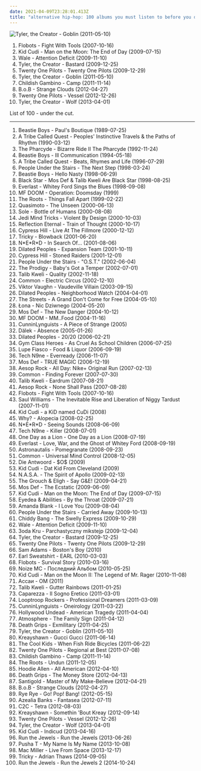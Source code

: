 ```yaml
---
date: 2021-04-09T23:28:01.413Z
title: "alternative hip-hop: 100 albums you must listen to before you die"
---
```

![Tyler, the Creator - Goblin (2011-05-10)](http://coverartarchive.org/release/9295d3b8-4fee-40b3-8d3a-1f87de4b12bc/4765105879-500.jpg "Tyler, the Creator - Goblin (2011-05-10)")
<ol class="albums">
<li data-cover="http://coverartarchive.org/release/c46652d5-53ec-4c2e-aeb2-a65852099d3c/1398538098-500.jpg" data-tags="hip-hop" role="button">Flobots - Fight With Tools (2007-10-16)</li>
<li data-cover="http://coverartarchive.org/release/e44d998a-0b74-4bbf-b0b1-f8cb5541169d/2727460436-500.jpg" data-tags="hip-hop" role="button">Kid Cudi - Man on the Moon: The End of Day (2009-07-15)</li>
<li data-cover="http://coverartarchive.org/release/7fe11570-db06-4d5a-8e53-d841c8cc6b37/6032925292-500.jpg" data-tags="hip hop" role="button">Wale - Attention Deficit (2009-11-10)</li>
<li data-cover="http://coverartarchive.org/release/f92d68fa-db21-4938-b72d-bfe05256e13f/1674767529-500.jpg" data-tags="rap, horrorcore" role="button">Tyler, the Creator - Bastard (2009-12-25)</li>
<li data-cover="http://coverartarchive.org/release/f962ee2d-41cd-4a47-8f8c-dc402eacfaf3/10077631133-500.jpg" data-tags="hip-hop, indie, alternative, emo, rap, alternative pop, alternative hip-hop, pop rap, twenty one pilots,  alternative,  indie pop,  pop,  male vocalists,  alternative pop,  emo,  emo pop" role="button">Twenty One Pilots - Twenty One Pilots (2009-12-29)</li>
<li data-cover="http://coverartarchive.org/release/9295d3b8-4fee-40b3-8d3a-1f87de4b12bc/4765105879-500.jpg" data-tags="alternative hip-hop, rap" role="button">Tyler, the Creator - Goblin (2011-05-10)</li>
<li data-cover="http://coverartarchive.org/release/e2bc6863-a02f-4614-ad59-e6674d158547/15007829992-500.jpg" data-tags="hip-hop, rap" role="button">Childish Gambino - Camp (2011-11-14)</li>
<li data-cover="http://coverartarchive.org/release/cadae5f0-925a-4f1e-9ead-488a08598918/1884595027-500.jpg" data-tags="hip hop, alternative hip hop" role="button">B.o.B - Strange Clouds (2012-04-27)</li>
<li data-cover="http://coverartarchive.org/release/77f25b0b-bb51-44fb-b7b5-9c5c391769dd/7221126832-500.jpg" data-tags="alternative" role="button">Twenty One Pilots - Vessel (2012-12-26)</li>
<li data-cover="http://coverartarchive.org/release/28b3139a-1905-4978-9004-9a170b1b64c6/8854274705-500.jpg" data-tags="hip-hop, rap" role="button">Tyler, the Creator - Wolf (2013-04-01)</li>
</ol>
List of 100 - under the cut.
<!-- more -->

_________________

<ol class="albums">
<li data-cover="http://coverartarchive.org/release/c5470b73-b208-4f26-97d7-a6d8f50921ed/2236356187-500.jpg" data-tags="hip-hop, 80s" role="button">
Beastie Boys - Paul's Boutique (1989-07-25)
</li>
<li data-cover="http://coverartarchive.org/release/a30577af-64e7-3e86-9930-556e3e5357b5/2934705740-500.jpg" data-tags="hip-hop" role="button">
A Tribe Called Quest - Peoples' Instinctive Travels & the Paths of Rhythm (1990-03-12)
</li>
<li data-cover="https://img.discogs.com/gf4LrFf_AeIP9X9HNJ2X-Osg-xk=/fit-in/600x589/filters:strip_icc():format(jpeg):mode_rgb():quality(90)/discogs-images/R-242573-1249407184.jpeg.jpg" data-tags="hip-hop, hip hop" role="button">
The Pharcyde - Bizarre Ride II The Pharcyde (1992-11-24)
</li>
<li data-cover="https://img.discogs.com/x-XBH8YKpwmafthP8SsFian0t6s=/fit-in/600x591/filters:strip_icc():format(jpeg):mode_rgb():quality(90)/discogs-images/R-6458210-1465577851-2875.jpeg.jpg" data-tags="hip-hop" role="button">
Beastie Boys - Ill Communication (1994-05-18)
</li>
<li data-cover="http://coverartarchive.org/release/a28ae1a5-577f-3324-95bf-e8cdb1595e3e/23815611613-500.jpg" data-tags="hip-hop, 90s, hip hop" role="button">
A Tribe Called Quest - Beats, Rhymes and Life (1996-07-29)
</li>
<li data-cover="http://coverartarchive.org/release/7ec201f1-a057-4bec-882b-ceb7fcb17950/15569005335-500.jpg" data-tags="hip hop" role="button">
People Under the Stairs - The Next Step (1998-03-24)
</li>
<li data-cover="http://coverartarchive.org/release/84a4ba6a-cc66-4a8b-b443-198646fbf85f/8508204852-500.jpg" data-tags="hip-hop, rap" role="button">
Beastie Boys - Hello Nasty (1998-06-29)
</li>
<li data-cover="http://coverartarchive.org/release/66df81d2-9787-3838-85fa-fa0de57990f3/24580063144-500.jpg" data-tags="hip hop, hip-hop" role="button">
Black Star - Mos Def & Talib Kweli Are Black Star (1998-08-25)
</li>
<li data-cover="http://coverartarchive.org/release/1e4d0890-9ee0-4020-a9dc-8528208fd3ab/1675399328-500.jpg" data-tags="albums by:everlast, rock" role="button">
Everlast - Whitey Ford Sings the Blues (1998-09-08)
</li>
<li data-cover="http://coverartarchive.org/release/c37d04dc-a185-334d-ae9d-f30d27e40488/21122683366-500.jpg" data-tags="hip-hop, hip hop, underground hip-hop" role="button">
MF DOOM - Operation: Doomsday (1999)
</li>
<li data-cover="http://coverartarchive.org/release/1a3422a3-bedc-3c7a-a984-b0fd51c0e5ec/9725720160-500.jpg" data-tags="hip hop, hip-hop, rap" role="button">
The Roots - Things Fall Apart (1999-02-22)
</li>
<li data-cover="http://coverartarchive.org/release/d4a951a6-27a1-4e4e-8a1b-ce96ae351586/8353395863-500.jpg" data-tags="hip hop" role="button">
Quasimoto - The Unseen (2000-06-13)
</li>
<li data-cover="https://img.discogs.com/PBJX99h8HnPKXyEO3fyBbTRSH70=/fit-in/600x597/filters:strip_icc():format(jpeg):mode_rgb():quality(90)/discogs-images/R-1054791-1509642444-3623.jpeg.jpg" data-tags="anticon, hip-hop, underground hip-hop" role="button">
Sole - Bottle of Humans (2000-08-08)
</li>
<li data-cover="https://img.discogs.com/GVwmR7oBrZ2Nd_udNsylr_7Zpyw=/fit-in/600x528/filters:strip_icc():format(jpeg):mode_rgb():quality(90)/discogs-images/R-240440-1482287454-1896.jpeg.jpg" data-tags="rap, hip-hop" role="button">
Jedi Mind Tricks - Violent By Design (2000-10-03)
</li>
<li data-cover="http://coverartarchive.org/release/884151c7-b115-492d-9a73-0ad201b4e8c0/28486284478-500.jpg" data-tags="hip hop, reggae, rap, alternative hip-hop, jazz hop" role="button">
Reflection Eternal - Train of Thought (2000-10-17)
</li>
<li data-cover="http://coverartarchive.org/release/d10320a4-2469-4ae5-9157-a7f2c950cf5d/5052431361-500.jpg" data-tags="hip hop, live, alternative hip-hop" role="button">
Cypress Hill - Live At The Fillmore (2000-12-12)
</li>
<li data-cover="https://img.discogs.com/PGUuH0Vf9pSYFpNUt1bjQ_iyT6k=/fit-in/508x500/filters:strip_icc():format(jpeg):mode_rgb():quality(90)/discogs-images/R-2252237-1342980339-4303.jpeg.jpg" data-tags="trip-hop" role="button">
Tricky - Blowback (2001-06-20)
</li>
<li data-cover="http://coverartarchive.org/release/a19191e4-50fc-3d5a-8544-d9ed0adf9cfe/4082270241-500.jpg" data-tags="hip-hop, rap" role="button">
N*E*R*D - In Search Of... (2001-08-06)
</li>
<li data-cover="http://coverartarchive.org/release/45bffb6b-5b13-3df8-9ae1-e782662a6de0/15794560352-500.jpg" data-tags="hip-hop, underground hip hop" role="button">
Dilated Peoples - Expansion Team (2001-10-11)
</li>
<li data-cover="http://coverartarchive.org/release/cbcaefc3-506d-4705-90df-673d9e992a1d/6134904408-500.jpg" data-tags="hip-hop, hip hop, gangsta rap, rapcore" role="button">
Cypress Hill - Stoned Raiders (2001-12-01)
</li>
<li data-cover="http://coverartarchive.org/release/79d35845-7b0b-4624-9999-a13ca25c653f/4766809847-500.jpg" data-tags="hip hop" role="button">
People Under the Stairs - "O.S.T." (2002-06-04)
</li>
<li data-cover="http://coverartarchive.org/release/c11777c3-17ed-42bd-8494-14bdca597522/16649087200-500.jpg" data-tags="electronic" role="button">
The Prodigy - Baby's Got a Temper (2002-07-01)
</li>
<li data-cover="http://coverartarchive.org/release/07041b80-aa46-4f9f-bd7e-d4400d627180/2801140623-500.jpg" data-tags="hip-hop" role="button">
Talib Kweli - Quality (2002-11-18)
</li>
<li data-cover="http://coverartarchive.org/release/74469443-9eff-40f4-838d-c7211c87edba/5226314010-500.jpg" data-tags="hip-hop" role="button">
Common - Electric Circus (2002-12-10)
</li>
<li data-cover="http://coverartarchive.org/release/ccbd0984-d4f0-4369-84f8-aa372665f5d3/6579517809-500.jpg" data-tags="hip-hop" role="button">
Viktor Vaughn - Vaudeville Villain (2003-09-15)
</li>
<li data-cover="http://coverartarchive.org/release/961a9baf-2171-3502-93cd-81ad0408a0f4/15794565428-500.jpg" data-tags="hip-hop, alternative hip-hop" role="button">
Dilated Peoples - Neighborhood Watch (2004-04-01)
</li>
<li data-cover="http://coverartarchive.org/release/2e24044e-a62d-38cd-a81c-bb18568d69f7/16604406384-500.jpg" data-tags="hip-hop, hip hop" role="button">
The Streets - A Grand Don't Come for Free (2004-05-10)
</li>
<li data-cover="http://coverartarchive.org/release/c723208b-989f-41fb-bb63-235b1bbc3830/6854999473-500.jpg" data-tags="polish" role="button">
Łona - Nic Dziwnego (2004-05-20)
</li>
<li data-cover="http://coverartarchive.org/release/56c76359-e7d8-465c-8e84-fdcce75dbb80/2977936650-500.jpg" data-tags="hip-hop, hip hop" role="button">
Mos Def - The New Danger (2004-10-12)
</li>
<li data-cover="https://img.discogs.com/UjsKkHh5Px5-9nu6qaFI4y7X100=/fit-in/566x566/filters:strip_icc():format(jpeg):mode_rgb():quality(90)/discogs-images/R-1047581-1587057449-6690.jpeg.jpg" data-tags="hip-hop, rap" role="button">
MF DOOM - MM..Food (2004-11-16)
</li>
<li data-cover="http://coverartarchive.org/release/ae68abf2-c6f2-4a21-9a42-8322a643bad4/8736889604-500.jpg" data-tags="hip hop" role="button">
CunninLynguists - A Piece of Strange (2005)
</li>
<li data-cover="https://img.discogs.com/VlXTau7FjwjD25UR11xmseduAug=/fit-in/600x593/filters:strip_icc():format(jpeg):mode_rgb():quality(90)/discogs-images/R-317568-1241211810.jpeg.jpg" data-tags="hip-hop, abstract hip-hop, experimental hip-hop" role="button">
Dälek - Absence (2005-01-26)
</li>
<li data-cover="http://coverartarchive.org/release/c6647f41-74bf-4eab-b4ab-5f7fa32ae7aa/15794553870-500.jpg" data-tags="hip-hop, alternative hip-hop" role="button">
Dilated Peoples - 20/20 (2006-02-21)
</li>
<li data-cover="https://img.discogs.com/_pytQNoFquAHXxTr4S3Gy2D3VWo=/fit-in/189x189/filters:strip_icc():format(jpeg):mode_rgb():quality(90)/discogs-images/R-796427-1174893064.jpeg.jpg" data-tags="hip-hop" role="button">
Gym Class Heroes - As Cruel As School Children (2006-07-25)
</li>
<li data-cover="http://coverartarchive.org/release/4397ed86-d649-4a01-8320-b9c55f898ed1/8569081609-500.jpg" data-tags="hip-hop, hip hop" role="button">
Lupe Fiasco - Food & Liquor (2006-09-19)
</li>
<li data-cover="http://coverartarchive.org/release/21b03748-3bb5-4b24-8e7d-14e47eee80ca/13921216200-500.jpg" data-tags="rap, rapcore, alternative hip-hop" role="button">
Tech N9ne - Everready (2006-11-07)
</li>
<li data-cover="http://coverartarchive.org/release/c8dcdb67-d137-4fd8-bbf0-3d043e85a06f/3361363395-500.jpg" data-tags="hip hop" role="button">
Mos Def - TRUE MAGIC (2006-12-19)
</li>
<li data-cover="https://img.discogs.com/MxIEbXM2FfNC6CFSi0FE9fuaamE=/fit-in/600x600/filters:strip_icc():format(jpeg):mode_rgb():quality(90)/discogs-images/R-1122226-1193789791.jpeg.jpg" data-tags="hip hop, rock, alternative, alternative hip-hop" role="button">
Aesop Rock - All Day: Nike+ Original Run (2007-02-13)
</li>
<li data-cover="http://coverartarchive.org/release/19d70c9d-e34b-4fe7-a165-6f878c2849bf/4402698733-500.jpg" data-tags="common, hip-hop" role="button">
Common - Finding Forever (2007-07-30)
</li>
<li data-cover="http://coverartarchive.org/release/bc2a02c0-97a4-42ce-bb64-6a9773391cf0/24579932899-500.jpg" data-tags="hip-hop" role="button">
Talib Kweli - Eardrum (2007-08-21)
</li>
<li data-cover="http://coverartarchive.org/release/b0885908-cbe2-4e51-95d8-c4f3b9721ad6/2386174869-500.jpg" data-tags="hip-hop" role="button">
Aesop Rock - None Shall Pass (2007-08-28)
</li>
<li data-cover="http://coverartarchive.org/release/c46652d5-53ec-4c2e-aeb2-a65852099d3c/1398538098-500.jpg" data-tags="hip-hop" role="button">
Flobots - Fight With Tools (2007-10-16)
</li>
<li data-cover="http://coverartarchive.org/release/0a8a4523-0288-467b-b028-0b0e72dd52b7/2810122194-500.jpg" data-tags="trent reznor, alternative hip-hop" role="button">
Saul Williams - The Inevitable Rise and Liberation of Niggy Tardust (2007-11-01)
</li>
<li data-cover="http://coverartarchive.org/release/a9659633-53ce-49f4-b399-8a3ed68f6f69/1211100860-500.jpg" data-tags="hip hop" role="button">
Kid Cudi - a KiD named CuDi (2008)
</li>
<li data-cover="http://coverartarchive.org/release/af5f8d32-47b1-4715-b6b4-5a00e411adfb/17404962418-500.jpg" data-tags="hip-hop, indie" role="button">
Why? - Alopecia (2008-02-25)
</li>
<li data-cover="https://img.discogs.com/sAHiZ1GQVMxSrV1dwSAi5FPOqL4=/fit-in/600x600/filters:strip_icc():format(jpeg):mode_rgb():quality(90)/discogs-images/R-3646806-1516228829-9542.jpeg.jpg" data-tags="hip-hop" role="button">
N*E*R*D - Seeing Sounds (2008-06-09)
</li>
<li data-cover="http://coverartarchive.org/release/94006a09-b053-4591-af5a-1b98c5223af2/2924087406-500.jpg" data-tags="rap" role="button">
Tech N9ne - Killer (2008-07-01)
</li>
<li data-cover="https://img.discogs.com/mkLY91OJiGwNvrwxERyq50J4Mz8=/fit-in/600x600/filters:strip_icc():format(jpeg):mode_rgb():quality(90)/discogs-images/R-1404325-1580767308-9603.png.jpg" data-tags="alternative rock, rapcore" role="button">
One Day as a Lion - One Day as a Lion (2008-07-19)
</li>
<li data-cover="http://coverartarchive.org/release/b8d9eca5-3187-476a-88b8-ce56cb4dfb0d/27286047845-500.jpg" data-tags="hip hop, rock, blues" role="button">
Everlast - Love, War, and the Ghost of Whitey Ford (2008-09-19)
</li>
<li data-cover="http://coverartarchive.org/release/9bfb0888-079c-4928-96ff-0a8fbf4e0092/2201133972-500.jpg" data-tags="hip-hop" role="button">
Astronautalis - Pomegranate (2008-09-23)
</li>
<li data-cover="http://coverartarchive.org/release/e615115f-81cc-4647-bde5-eff6d6828cf7/21276824220-500.jpg" data-tags="hip-hop" role="button">
Common - Universal Mind Control (2008-12-05)
</li>
<li data-cover="http://coverartarchive.org/release/ff352a15-b8af-439c-8a58-7607181e7750/10991333928-500.jpg" data-tags="rap" role="button">
Die Antwoord - $O$ (2009)
</li>
<li data-cover="http://coverartarchive.org/release/923f472e-10c9-4411-88c7-e2ebde8d0e3b/1503538542-500.jpg" data-tags="hip hop, kid cudi" role="button">
Kid Cudi - Dat Kid From Cleveland (2009)
</li>
<li data-cover="http://coverartarchive.org/release/050fd0a7-6dfd-4db8-baca-e57375ac9eff/4520585290-500.jpg" data-tags="hip hop, dance, funk, alternative hip-hop" role="button">
N.A.S.A. - The Spirit of Apollo (2009-02-13)
</li>
<li data-cover="https://img.discogs.com/RyfpWzVEXxoUu2jAOi7i0MczKNo=/fit-in/350x350/filters:strip_icc():format(jpeg):mode_rgb():quality(90)/discogs-images/R-6320447-1416399159-6393.jpeg.jpg" data-tags="hip hop, alternative hip-hop, underground hiphop" role="button">
The Grouch & Eligh - Say G&E! (2009-04-21)
</li>
<li data-cover="http://coverartarchive.org/release/c131cfbf-5024-4a50-a27b-366f04d3fcd8/1674181130-500.jpg" data-tags="hip hop, hip-hop" role="button">
Mos Def - The Ecstatic (2009-06-09)
</li>
<li data-cover="http://coverartarchive.org/release/e44d998a-0b74-4bbf-b0b1-f8cb5541169d/2727460436-500.jpg" data-tags="hip-hop" role="button">
Kid Cudi - Man on the Moon: The End of Day (2009-07-15)
</li>
<li data-cover="http://coverartarchive.org/release/ec0ec5b0-de57-410d-a640-8e072cc13f10/3436243526-500.jpg" data-tags="hip-hop, grunge, experimental, indie rock, underground hip-hop, alternative hip-hop, rap rock, my fav, parts of the body" role="button">
Eyedea & Abilities - By the Throat (2009-07-21)
</li>
<li data-cover="https://img.discogs.com/_gMnPujlN9AT4zUPw0Ct1BHZNsQ=/fit-in/320x303/filters:strip_icc():format(jpeg):mode_rgb():quality(90)/discogs-images/R-1876353-1249499089.jpeg.jpg" data-tags="electronic" role="button">
Amanda Blank - I Love You (2009-08-04)
</li>
<li data-cover="http://coverartarchive.org/release/4dad8c35-f344-49d4-ab35-bb3a72c997b1/16156237210-500.jpg" data-tags="hip-hop, hip hop, west coast, groovy, alternative hip-hop, jazz hop, independent hip-hop, puts, indie g-funk, golden era feel" role="button">
People Under the Stairs - Carried Away (2009-10-13)
</li>
<li data-cover="https://img.discogs.com/YNA3QFzyfL4lRKYkPbUXu955als=/fit-in/600x600/filters:strip_icc():format(jpeg):mode_rgb():quality(90)/discogs-images/R-6354960-1417205837-9595.jpeg.jpg" data-tags="electronic, hip hop, alternative, rap, groovy, alternative hip-hop" role="button">
Chiddy Bang - The Swelly Express (2009-10-29)
</li>
<li data-cover="http://coverartarchive.org/release/7fe11570-db06-4d5a-8e53-d841c8cc6b37/6032925292-500.jpg" data-tags="hip hop" role="button">
Wale - Attention Deficit (2009-11-10)
</li>
<li data-cover="http://coverartarchive.org/release/acc876c8-0c22-4c65-bbce-920d8a49eef9/8977335496-500.jpg" data-tags="hip hop, dancehall, alternative hip-hop" role="button">
3oda Kru - Parchastyczny mikstejp (2009-12-04)
</li>
<li data-cover="http://coverartarchive.org/release/f92d68fa-db21-4938-b72d-bfe05256e13f/1674767529-500.jpg" data-tags="rap, horrorcore" role="button">
Tyler, the Creator - Bastard (2009-12-25)
</li>
<li data-cover="http://coverartarchive.org/release/f962ee2d-41cd-4a47-8f8c-dc402eacfaf3/10077631133-500.jpg" data-tags="hip-hop, indie, alternative, emo, rap, alternative pop, alternative hip-hop, pop rap, twenty one pilots,  alternative,  indie pop,  pop,  male vocalists,  alternative pop,  emo,  emo pop" role="button">
Twenty One Pilots - Twenty One Pilots (2009-12-29)
</li>
<li data-cover="https://img.discogs.com/kjpz35exKVtaa_Luhqkdro-Cxic=/fit-in/600x598/filters:strip_icc():format(jpeg):mode_rgb():quality(90)/discogs-images/R-4060434-1515117342-2615.jpeg.jpg" data-tags="hip-hop, hip hop" role="button">
Sam Adams - Boston's Boy (2010)
</li>
<li data-cover="http://coverartarchive.org/release/30648efa-3981-409c-8f85-9b92e194d736/4765759405-500.jpg" data-tags="hardcore hip-hop" role="button">
Earl Sweatshirt - EARL (2010-03-03)
</li>
<li data-cover="https://img.discogs.com/jVhD2t-MCj52UbrwsoYG_YZAlzw=/fit-in/600x600/filters:strip_icc():format(jpeg):mode_rgb():quality(90)/discogs-images/R-2523458-1288654372.jpeg.jpg" data-tags="rock, alternative rock, hip-hop" role="button">
Flobots - Survival Story (2010-03-16)
</li>
<li data-cover="http://coverartarchive.org/release/4b694997-ffff-4e17-b3fa-2eff8fd5e30e/10588245317-500.jpg" data-tags="nozi mc, russian, alternative hip-hop" role="button">
Noize MC - Последний Альбом (2010-05-25)
</li>
<li data-cover="https://img.discogs.com/mNxZIgAsUaaNsstp-hpfLpKq0rU=/fit-in/300x300/filters:strip_icc():format(jpeg):mode_rgb():quality(90)/discogs-images/R-2541938-1289600193.jpeg.jpg" data-tags="hip-hop" role="button">
Kid Cudi - Man on the Moon II: The Legend of Mr. Rager (2010-11-08)
</li>
<li data-cover="https://img.discogs.com/gPyYTAhmT-SyeMSguqoahNxLpEw=/fit-in/463x464/filters:strip_icc():format(jpeg):mode_rgb():quality(90)/discogs-images/R-3841187-1373451969-3806.jpeg.jpg" data-tags="hip-hop, trip-hop, rap, piano, atmospheric, alternative hip-hop" role="button">
Ассаи - ОМ (2011)
</li>
<li data-cover="https://img.discogs.com/QmiZqmwmdfr392KBGMCPo0Ln3ZQ=/fit-in/600x533/filters:strip_icc():format(jpeg):mode_rgb():quality(90)/discogs-images/R-2665892-1562547335-3836.jpeg.jpg" data-tags="hip hop, rap" role="button">
Talib Kweli - Gutter Rainbows (2011-01-25)
</li>
<li data-cover="http://coverartarchive.org/release/4560c527-adfb-4c17-ba12-b7d8ee9e34a5/6804876139-500.jpg" data-tags="rock, reggae, rap, crazy, song-writer, alternative hip-hop, 10s, cantautore, caparezza" role="button">
Caparezza - Il Sogno Eretico (2011-03-01)
</li>
<li data-cover="https://via.placeholder.com/450" data-tags="hip hop, groovy, alternative hip-hop" role="button">
Looptroop Rockers - Professional Dreamers (2011-03-09)
</li>
<li data-cover="http://coverartarchive.org/release/ac3b9888-d183-482f-a901-98adc841dc48/8576156326-500.jpg" data-tags="underground hip-hop, alternative hip-hop" role="button">
CunninLynguists - Oneirology (2011-03-22)
</li>
<li data-cover="http://coverartarchive.org/release/47b630d5-aa87-4393-8d66-3bf5733c4774/10712441230-500.jpg" data-tags="rapcore" role="button">
Hollywood Undead - American Tragedy (2011-04-04)
</li>
<li data-cover="http://coverartarchive.org/release/1b6ace01-0554-431b-a2f9-4ea63c75e23c/955252091-500.jpg" data-tags="hip hop, alternative hip-hop" role="button">
Atmosphere - The Family Sign (2011-04-12)
</li>
<li data-cover="http://coverartarchive.org/release/fc8c25cd-555f-43a3-8162-5b7aafc37bf2/27091042055-500.jpg" data-tags="hip-hop, experimental, experimental hip-hop" role="button">
Death Grips - Exmilitary (2011-04-25)
</li>
<li data-cover="http://coverartarchive.org/release/9295d3b8-4fee-40b3-8d3a-1f87de4b12bc/4765105879-500.jpg" data-tags="alternative hip-hop, rap" role="button">
Tyler, the Creator - Goblin (2011-05-10)
</li>
<li data-cover="http://coverartarchive.org/release/65ba2f38-3e3c-4f8f-abc2-45d721c31b3b/2576455183-500.jpg" data-tags="kreayshawn" role="button">
Kreayshawn - Gucci Gucci (2011-06-14)
</li>
<li data-cover="http://coverartarchive.org/release/e1b98241-60d5-4895-8ee4-87f106bd8a24/4793484779-500.jpg" data-tags="hip-hop, rap, alternative hip-hop" role="button">
The Cool Kids - When Fish Ride Bicycles (2011-06-22)
</li>
<li data-cover="http://coverartarchive.org/release/f4a3f76f-959e-46e9-bfdb-59d8ba3066e1/3742879315-500.jpg" data-tags="electronic, rap" role="button">
Twenty One Pilots - Regional at Best (2011-07-08)
</li>
<li data-cover="http://coverartarchive.org/release/e2bc6863-a02f-4614-ad59-e6674d158547/15007829992-500.jpg" data-tags="hip-hop, rap" role="button">
Childish Gambino - Camp (2011-11-14)
</li>
<li data-cover="http://coverartarchive.org/release/17105002-a6fd-4f92-9589-aa7f98073638/4785732549-500.jpg" data-tags="hip hop" role="button">
The Roots - Undun (2011-12-05)
</li>
<li data-cover="http://coverartarchive.org/release/f7b8fff0-445f-48ad-9b66-4e48c4060b4f/5507996174-500.jpg" data-tags="rap" role="button">
Hoodie Allen - All American (2012-04-10)
</li>
<li data-cover="http://coverartarchive.org/release/3686162c-6a36-47ce-b6fe-18a4bb41a0ca/2805738352-500.jpg" data-tags="experimental, experimental hip-hop, experimental hip hop" role="button">
Death Grips - The Money Store (2012-04-13)
</li>
<li data-cover="http://coverartarchive.org/release/d80496fb-c5ea-4625-adb3-1b3dbabd0fae/2216131525-500.jpg" data-tags="electronic, indie, dub, new wave" role="button">
Santigold - Master of My Make-Believe (2012-04-21)
</li>
<li data-cover="http://coverartarchive.org/release/cadae5f0-925a-4f1e-9ead-488a08598918/1884595027-500.jpg" data-tags="hip hop, alternative hip hop" role="button">
B.o.B - Strange Clouds (2012-04-27)
</li>
<li data-cover="http://coverartarchive.org/release/c413466c-4fa7-4009-9e84-f66ab6e25b83/982630096-500.jpg" data-tags="hip-hop, rap, electro, alternative hip-hop, baltimore club, most anticipated albums of 2011" role="button">
Rye Rye - Go! Pop! Bang! (2012-05-15)
</li>
<li data-cover="http://coverartarchive.org/release/c041d785-6b72-47f2-a8db-79fdb4067b4a/1472209895-500.jpg" data-tags="alternative, rap, hip-house, seapunk" role="button">
Azealia Banks - Fantasea (2012-07-11)
</li>
<li data-cover="http://coverartarchive.org/release/8befc8d5-2418-459a-9001-85afb05a0aad/1913101833-500.jpg" data-tags="electro" role="button">
C2C - Tetra (2012-08-03)
</li>
<li data-cover="http://coverartarchive.org/release/0ab0cb1e-eac0-4baa-9f6d-cbdc91804703/7528760516-500.jpg" data-tags="alternative hip-hop, swag overload" role="button">
Kreayshawn - Somethin 'Bout Kreay (2012-09-14)
</li>
<li data-cover="http://coverartarchive.org/release/77f25b0b-bb51-44fb-b7b5-9c5c391769dd/7221126832-500.jpg" data-tags="alternative" role="button">
Twenty One Pilots - Vessel (2012-12-26)
</li>
<li data-cover="http://coverartarchive.org/release/28b3139a-1905-4978-9004-9a170b1b64c6/8854274705-500.jpg" data-tags="hip-hop, rap" role="button">
Tyler, the Creator - Wolf (2013-04-01)
</li>
<li data-cover="http://coverartarchive.org/release/53351ea5-0a4f-42ff-9bee-4a7d3c43fda8/7420843359-500.jpg" data-tags="kid cudi" role="button">
Kid Cudi - Indicud (2013-04-16)
</li>
<li data-cover="http://coverartarchive.org/release/aac704c8-944a-4883-afe7-4262d390cdc4/10860278859-500.jpg" data-tags="hip-hop, hip hop" role="button">
Run the Jewels - Run the Jewels (2013-06-26)
</li>
<li data-cover="http://coverartarchive.org/release/212447aa-119a-406f-b368-983f69e18b2e/5589553882-500.jpg" data-tags="rap, gangsta rap" role="button">
Pusha T - My Name Is My Name (2013-10-08)
</li>
<li data-cover="http://coverartarchive.org/release/dee46bb1-a40f-4208-8bcc-a8c31a67adbc/6408762583-500.jpg" data-tags="hip-hop, hip hop, rap, alternative hip-hop, jazz hip-hop, mac miller" role="button">
Mac Miller - Live From Space (2013-12-17)
</li>
<li data-cover="http://coverartarchive.org/release/18523e5d-0235-4025-aba0-a50bee6e7310/8380516127-500.jpg" data-tags="trip-hop, arts and crafts, italo disco, alternative hip-hop, acid lounge, industrial hip-hop, k7 records, names of people, bestshit2014" role="button">
Tricky - Adrian Thaws (2014-09-05)
</li>
<li data-cover="http://coverartarchive.org/release/8d5673a1-f435-4a02-9e32-8741397969c8/10297212424-500.jpg" data-tags="hip-hop, rap, hip hop, hardcore hip hop" role="button">
Run the Jewels - Run the Jewels 2 (2014-10-24)
</li>
</ol>